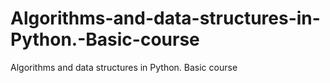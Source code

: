 # Algorithms-and-data-structures-in-Python.-Basic-course
Algorithms and data structures in Python. Basic course
